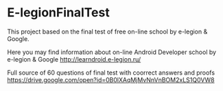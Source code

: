 # E-legionFinalTest

This project based on the final test of free on-line school by e-legion & Google.

Here you may find information about on-line Android Developer school by e-legion & Google
http://learndroid.e-legion.ru/

Full source of 60 questions of final test with coorrect answers and proofs
https://drive.google.com/open?id=0B0lXAqMjMvNnVnBOM2xLS1Q0VW8
